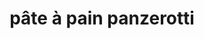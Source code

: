 ---
title: pâte à pain panzerotti
draft: false
layout: recettes
type: plat
categories:
  - Autre
regime:
  - vegan
cuisson: Oui
temperature: Chaud
plate: 100
quantite_desc: 1 par personne
check: Oui
checkAlwaysOk: false
ingredients:
  lof:
    - title: Farine de blé
      quantite: 15
      unit: Kg
  frais:
    - title: Levure fraîche de boulanger
      quantite: 15
      unit: unité
preparation: c'est arnaud qui le fait
publishDate: 2025-06-17T18:50:00.000Z
uuid: mnclzdhg
titleslug: pate-a-pain-panzerotti_mnclzdhg
---